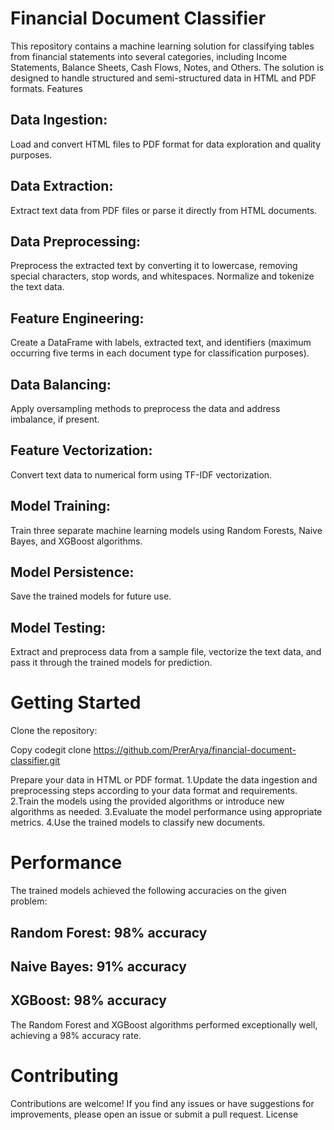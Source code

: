 # Financial Document Classifier
This repository contains a machine learning solution for classifying tables from financial statements into several categories, including Income Statements, Balance Sheets, Cash Flows, Notes, and Others. The solution is designed to handle structured and semi-structured data in HTML and PDF formats.
Features

## Data Ingestion: 
Load and convert HTML files to PDF format for data exploration and quality purposes.
## Data Extraction: 
Extract text data from PDF files or parse it directly from HTML documents.
## Data Preprocessing: 
Preprocess the extracted text by converting it to lowercase, removing special characters, stop words, and whitespaces. Normalize and tokenize the text data.
## Feature Engineering: 
Create a DataFrame with labels, extracted text, and identifiers (maximum occurring five terms in each document type for classification purposes).
## Data Balancing: 
Apply oversampling methods to preprocess the data and address imbalance, if present.
## Feature Vectorization: 
Convert text data to numerical form using TF-IDF vectorization.
## Model Training: 
Train three separate machine learning models using Random Forests, Naive Bayes, and XGBoost algorithms.
## Model Persistence: 
Save the trained models for future use.
## Model Testing: 
Extract and preprocess data from a sample file, vectorize the text data, and pass it through the trained models for prediction.

# Getting Started
Clone the repository:

Copy codegit clone https://github.com/PrerArya/financial-document-classifier.git

Prepare your data in HTML or PDF format.
1.Update the data ingestion and preprocessing steps according to your data format and requirements.
2.Train the models using the provided algorithms or introduce new algorithms as needed.
3.Evaluate the model performance using appropriate metrics.
4.Use the trained models to classify new documents.

# Performance
The trained models achieved the following accuracies on the given problem:

## Random Forest: 98% accuracy
## Naive Bayes: 91% accuracy
## XGBoost: 98% accuracy

The Random Forest and XGBoost algorithms performed exceptionally well, achieving a 98% accuracy rate.

# Contributing
Contributions are welcome! If you find any issues or have suggestions for improvements, please open an issue or submit a pull request.
License
